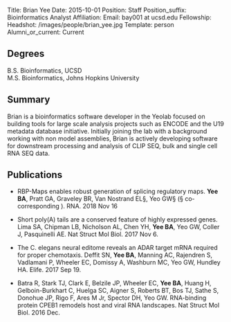 Title: Brian Yee
Date: 2015-10-01
Position: Staff
Position_suffix: Bioinformatics Analyst
Affiliation:
Email: bay001 at ucsd.edu
Fellowship:
Headshot: /images/people/brian_yee.jpg
Template: person
Alumni_or_current: Current
<!-- Status: draft -->

## Degrees
B.S. Bioinformatics, UCSD<br>M.S. Bioinformatics, Johns Hopkins University<br>

## Summary
Brian is a bioinformatics software developer in the Yeolab focused on building tools for large scale analysis projects such as ENCODE and the U19 metadata database initiative. Initially joining the lab with a background working with non model assemblies, Brian is actively developing software for downstream processing and analysis of CLIP SEQ, bulk and single cell RNA SEQ data.

## Publications

* RBP-Maps enables robust generation of splicing regulatory maps. **Yee BA**, Pratt GA, Graveley BR, Van Nostrand EL§, Yeo GW§ (§ co-corresponding ). RNA. 2018 Nov 16

* Short poly(A) tails are a conserved feature of highly expressed genes. Lima SA, Chipman LB, Nicholson AL, Chen YH, **Yee BA**, Yeo GW, Coller J, Pasquinelli AE.
Nat Struct Mol Biol. 2017 Nov 6.

* The C. elegans neural editome reveals an ADAR target mRNA required for proper chemotaxis. Deffit SN, **Yee BA**, Manning AC, Rajendren S, Vadlamani P, Wheeler EC, Domissy A, Washburn MC, Yeo GW, Hundley HA. Elife. 2017 Sep 19.

* Batra R, Stark TJ, Clark E, Belzile JP, Wheeler EC, **Yee BA**, Huang H, Gelboin-Burkhart C, Huelga SC, Aigner S, Roberts BT, Bos TJ, Sathe S, Donohue JP, Rigo F, Ares M Jr, Spector DH, Yeo GW. RNA-binding protein CPEB1 remodels host and viral RNA landscapes. Nat Struct Mol Biol. 2016 Dec. 

